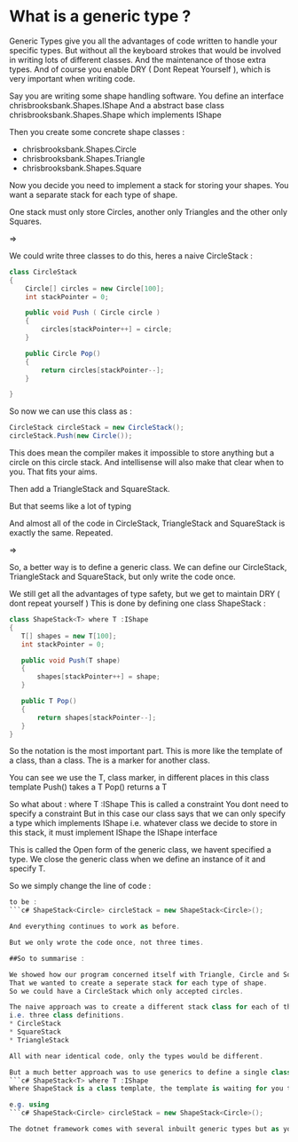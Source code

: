 # What is a generic type ?

Generic Types give you all the advantages of code written to handle your specific types.
But without all the keyboard strokes that would be involved in writing lots of different classes.
And the maintenance of those extra types.
And of course you enable DRY ( Dont Repeat Yourself ), which is very important when writing code.

Say you are writing some shape handling software.
You define an interface chrisbrooksbank.Shapes.IShape
And a abstract base class chrisbrooksbank.Shapes.Shape which implements IShape

Then you create some concrete shape classes : 
* chrisbrooksbank.Shapes.Circle
* chrisbrooksbank.Shapes.Triangle
* chrisbrooksbank.Shapes.Square

Now you decide you need to implement a stack for storing your shapes.
You want a separate stack for each type of shape.

One stack must only store Circles, another only Triangles and the other only Squares.

=>

We could write three classes to do this, heres a naive CircleStack :

```c#
class CircleStack
{
    Circle[] circles = new Circle[100];
    int stackPointer = 0;

    public void Push ( Circle circle )
    {
        circles[stackPointer++] = circle;
    }

    public Circle Pop()
    {
        return circles[stackPointer--];
    }

}
```

So now we can use this class as :
```c#
CircleStack circleStack = new CircleStack();
circleStack.Push(new Circle());
```
          
This does mean the compiler makes it impossible to store anything but a circle on this circle stack.
And intellisense will also make that clear when to you.
That fits your aims.

Then add a TriangleStack and SquareStack.

But that seems like a lot of typing

And almost all of the code in CircleStack, TriangleStack and SquareStack is exactly the same.
Repeated.

=>

So, a better way is to define a generic class.
We can define our CircleStack, TriangleStack and SquareStack, but only write the code once.

We still get all the advantages of type safety, but we get to maintain DRY ( dont repeat yourself )
This is done by defining one class ShapeStack :

 ```c#
class ShapeStack<T> where T :IShape
{
    T[] shapes = new T[100];
    int stackPointer = 0;

    public void Push(T shape)
    {
        shapes[stackPointer++] = shape;
    }

    public T Pop()
    {
        return shapes[stackPointer--];
    }
}
```

So the notation <T> is the most important part.
This is more like the template of a class, than a class.
The <T> is a marker for another class.

You can see we use the T, class marker, in different places in this class template
Push() takes a T
Pop() returns a T

So what about : where T :IShape
This is called a constraint
You dont need to specify a constraint
But in this case our class says that we can only specify a type which implements IShape
i.e. whatever class we decide to store in this stack, it must implement IShape the IShape interface 

This is called the Open form of the generic class, we havent specified a type.
We close the generic class when we define an instance of it and specify T.

So we simply change the line of code :
```c# CircleStack circleStack = new CircleStack();
to be :
```c# ShapeStack<Circle> circleStack = new ShapeStack<Circle>();

And everything continues to work as before.

But we only wrote the code once, not three times.

##So to summarise : 

We showed how our program concerned itself with Triangle, Circle and Square classes.
That we wanted to create a seperate stack for each type of shape.
So we could have a CircleStack which only accepted circles.

The naive approach was to create a different stack class for each of the three shapes.
i.e. three class definitions.
* CircleStack
* SquareStack
* TriangleStack

All with near identical code, only the types would be different.

But a much better approach was to use generics to define a single class
```c# ShapeStack<T> where T :IShape
Where ShapeStack is a class template, the template is waiting for you to specify T when you create a instance of this class.

e.g. using
```c# ShapeStack<Circle> circleStack = new ShapeStack<Circle>();

The dotnet framework comes with several inbuilt generic types but as you have seen you can define your own.


